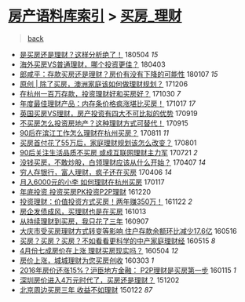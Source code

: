 [房产语料库索引](../../README.md)  > [买房_理财](买房_理财.md)
====
> [back](../README.md)

- [是买房还是理财？这样分析绝了！](http://jkwz.applinzi.com/ittc/7099296052249363466.html#%E6%98%AF%E4%B9%B0%E6%88%BF%E8%BF%98%E6%98%AF%E7%90%86%E8%B4%A2%EF%BC%9F%E8%BF%99%E6%A0%B7%E5%88%86%E6%9E%90%E7%BB%9D%E4%BA%86%EF%BC%81) 180504 *15* 
- [海外买房VS普通理财，哪个投资更佳？](http://jkwz.applinzi.com/ittc/7087794732438914059.html#%E6%B5%B7%E5%A4%96%E4%B9%B0%E6%88%BFVS%E6%99%AE%E9%80%9A%E7%90%86%E8%B4%A2%EF%BC%8C%E5%93%AA%E4%B8%AA%E6%8A%95%E8%B5%84%E6%9B%B4%E4%BD%B3%EF%BC%9F) 180403  
- [郎咸平：存款买房还是理财？房价有没有下降的可能性](http://jkwz.applinzi.com/ittc/7055790952252179472.html#%E9%83%8E%E5%92%B8%E5%B9%B3%EF%BC%9A%E5%AD%98%E6%AC%BE%E4%B9%B0%E6%88%BF%E8%BF%98%E6%98%AF%E7%90%86%E8%B4%A2%EF%BC%9F%E6%88%BF%E4%BB%B7%E6%9C%89%E6%B2%A1%E6%9C%89%E4%B8%8B%E9%99%8D%E7%9A%84%E5%8F%AF%E8%83%BD%E6%80%A7) 180107 *15* 
- [原创 | 除了买房，澳洲家庭该如何做理财规划？](http://jkwz.applinzi.com/ittc/7042190100568474640.html#%E5%8E%9F%E5%88%9B+%7C+%E9%99%A4%E4%BA%86%E4%B9%B0%E6%88%BF%EF%BC%8C%E6%BE%B3%E6%B4%B2%E5%AE%B6%E5%BA%AD%E8%AF%A5%E5%A6%82%E4%BD%95%E5%81%9A%E7%90%86%E8%B4%A2%E8%A7%84%E5%88%92%EF%BC%9F) 171206  
- [在杭州一百万存款，投资理财好和买房好？](http://jkwz.applinzi.com/ittc/7030270305375880208.html#%E5%9C%A8%E6%9D%AD%E5%B7%9E%E4%B8%80%E7%99%BE%E4%B8%87%E5%AD%98%E6%AC%BE%EF%BC%8C%E6%8A%95%E8%B5%84%E7%90%86%E8%B4%A2%E5%A5%BD%E5%92%8C%E4%B9%B0%E6%88%BF%E5%A5%BD%EF%BC%9F) 171030 *7* 
- [年度最佳理财产品：内存条价格疯涨堪比买房！](http://jkwz.applinzi.com/ittc/7025412637683352593.html#%E5%B9%B4%E5%BA%A6%E6%9C%80%E4%BD%B3%E7%90%86%E8%B4%A2%E4%BA%A7%E5%93%81%EF%BC%9A%E5%86%85%E5%AD%98%E6%9D%A1%E4%BB%B7%E6%A0%BC%E7%96%AF%E6%B6%A8%E5%A0%AA%E6%AF%94%E4%B9%B0%E6%88%BF%EF%BC%81) 171017 *17* 
- [英国买房VS理财，房产投资有四大不可比拟的优势](http://jkwz.applinzi.com/ittc/7014981431909155857.html#%E8%8B%B1%E5%9B%BD%E4%B9%B0%E6%88%BFVS%E7%90%86%E8%B4%A2%EF%BC%8C%E6%88%BF%E4%BA%A7%E6%8A%95%E8%B5%84%E6%9C%89%E5%9B%9B%E5%A4%A7%E4%B8%8D%E5%8F%AF%E6%AF%94%E6%8B%9F%E7%9A%84%E4%BC%98%E5%8A%BF) 170919  
- [不买房怎么投资房地产？这种理财方式可替代！](http://jkwz.applinzi.com/ittc/7013549526470886417.html#%E4%B8%8D%E4%B9%B0%E6%88%BF%E6%80%8E%E4%B9%88%E6%8A%95%E8%B5%84%E6%88%BF%E5%9C%B0%E4%BA%A7%EF%BC%9F%E8%BF%99%E7%A7%8D%E7%90%86%E8%B4%A2%E6%96%B9%E5%BC%8F%E5%8F%AF%E6%9B%BF%E4%BB%A3%EF%BC%81) 170915  
- [90后在滨江工作怎么理财在杭州买房？](http://jkwz.applinzi.com/ittc/7000532113550771217.html#90%E5%90%8E%E5%9C%A8%E6%BB%A8%E6%B1%9F%E5%B7%A5%E4%BD%9C%E6%80%8E%E4%B9%88%E7%90%86%E8%B4%A2%E5%9C%A8%E6%9D%AD%E5%B7%9E%E4%B9%B0%E6%88%BF%EF%BC%9F) 170811 *11* 
- [买房首付花了55万后，家庭理财规划该怎么改变？](http://jkwz.applinzi.com/ittc/6996835024794813457.html#%E4%B9%B0%E6%88%BF%E9%A6%96%E4%BB%98%E8%8A%B1%E4%BA%8655%E4%B8%87%E5%90%8E%EF%BC%8C%E5%AE%B6%E5%BA%AD%E7%90%86%E8%B4%A2%E8%A7%84%E5%88%92%E8%AF%A5%E6%80%8E%E4%B9%88%E6%94%B9%E5%8F%98%EF%BC%9F) 170801  
- [90后关注生活品质不买房 或成互联网理财主力军](http://jkwz.applinzi.com/ittc/6992793469155017745.html#90%E5%90%8E%E5%85%B3%E6%B3%A8%E7%94%9F%E6%B4%BB%E5%93%81%E8%B4%A8%E4%B8%8D%E4%B9%B0%E6%88%BF+%E6%88%96%E6%88%90%E4%BA%92%E8%81%94%E7%BD%91%E7%90%86%E8%B4%A2%E4%B8%BB%E5%8A%9B%E5%86%9B) 170721 *2* 
- [没钱买房，不敢炒股，白领理财应该从什么开始？](http://jkwz.applinzi.com/ittc/6953860134869664773.html#%E6%B2%A1%E9%92%B1%E4%B9%B0%E6%88%BF%EF%BC%8C%E4%B8%8D%E6%95%A2%E7%82%92%E8%82%A1%EF%BC%8C%E7%99%BD%E9%A2%86%E7%90%86%E8%B4%A2%E5%BA%94%E8%AF%A5%E4%BB%8E%E4%BB%80%E4%B9%88%E5%BC%80%E5%A7%8B%EF%BC%9F) 170407 *14* 
- [穷人存银行，富人理财，疯子还在买房](http://jkwz.applinzi.com/ittc/6953545609066841093.html#%E7%A9%B7%E4%BA%BA%E5%AD%98%E9%93%B6%E8%A1%8C%EF%BC%8C%E5%AF%8C%E4%BA%BA%E7%90%86%E8%B4%A2%EF%BC%8C%E7%96%AF%E5%AD%90%E8%BF%98%E5%9C%A8%E4%B9%B0%E6%88%BF) 170406 *14* 
- [月入6000元的小李 如何理财在杭州买房](http://jkwz.applinzi.com/ittc/6924134588355183620.html#%E6%9C%88%E5%85%A56000%E5%85%83%E7%9A%84%E5%B0%8F%E6%9D%8E+%E5%A6%82%E4%BD%95%E7%90%86%E8%B4%A2%E5%9C%A8%E6%9D%AD%E5%B7%9E%E4%B9%B0%E6%88%BF) 170117  
- [年底投资 投资买房PK投资P2P理财](http://jkwz.applinzi.com/ittc/6913670475275568133.html#%E5%B9%B4%E5%BA%95%E6%8A%95%E8%B5%84+%E6%8A%95%E8%B5%84%E4%B9%B0%E6%88%BFPK%E6%8A%95%E8%B5%84P2P%E7%90%86%E8%B4%A2) 161220  
- [投资理财：价值投资方式买房！两年赚350万！](http://jkwz.applinzi.com/ittc/6902975116706579461.html#%E6%8A%95%E8%B5%84%E7%90%86%E8%B4%A2%EF%BC%9A%E4%BB%B7%E5%80%BC%E6%8A%95%E8%B5%84%E6%96%B9%E5%BC%8F%E4%B9%B0%E6%88%BF%EF%BC%81%E4%B8%A4%E5%B9%B4%E8%B5%9A350%E4%B8%87%EF%BC%81) 161122 *2* 
- [房企发债成风，买理财也是在买房](http://jkwz.applinzi.com/ittc/6888453540267164676.html#%E6%88%BF%E4%BC%81%E5%8F%91%E5%80%BA%E6%88%90%E9%A3%8E%EF%BC%8C%E4%B9%B0%E7%90%86%E8%B4%A2%E4%B9%9F%E6%98%AF%E5%9C%A8%E4%B9%B0%E6%88%BF) 161013  
- [从持续理财到买房，我只花了三年](http://jkwz.applinzi.com/ittc/6875066954989175812.html#%E4%BB%8E%E6%8C%81%E7%BB%AD%E7%90%86%E8%B4%A2%E5%88%B0%E4%B9%B0%E6%88%BF%EF%BC%8C%E6%88%91%E5%8F%AA%E8%8A%B1%E4%BA%86%E4%B8%89%E5%B9%B4) 160907  
- [大庆市受买房理财方式转变等影响 住户存款余额环比减少17.6亿](http://jkwz.applinzi.com/ittc/6832740886626436100.html#%E5%A4%A7%E5%BA%86%E5%B8%82%E5%8F%97%E4%B9%B0%E6%88%BF%E7%90%86%E8%B4%A2%E6%96%B9%E5%BC%8F%E8%BD%AC%E5%8F%98%E7%AD%89%E5%BD%B1%E5%93%8D+%E4%BD%8F%E6%88%B7%E5%AD%98%E6%AC%BE%E4%BD%99%E9%A2%9D%E7%8E%AF%E6%AF%94%E5%87%8F%E5%B0%9117.6%E4%BA%BF) 160516  
- [买房？买房？买房？不如看看更科学的中产家庭理财经](http://jkwz.applinzi.com/ittc/6832450808419189765.html#%E4%B9%B0%E6%88%BF%EF%BC%9F%E4%B9%B0%E6%88%BF%EF%BC%9F%E4%B9%B0%E6%88%BF%EF%BC%9F%E4%B8%8D%E5%A6%82%E7%9C%8B%E7%9C%8B%E6%9B%B4%E7%A7%91%E5%AD%A6%E7%9A%84%E4%B8%AD%E4%BA%A7%E5%AE%B6%E5%BA%AD%E7%90%86%E8%B4%A2%E7%BB%8F) 160515 *8* 
- [4月份七成房价在上涨 理财买房现实吗？](http://jkwz.applinzi.com/ittc/6828350829224264709.html#4%E6%9C%88%E4%BB%BD%E4%B8%83%E6%88%90%E6%88%BF%E4%BB%B7%E5%9C%A8%E4%B8%8A%E6%B6%A8+%E7%90%86%E8%B4%A2%E4%B9%B0%E6%88%BF%E7%8E%B0%E5%AE%9E%E5%90%97%EF%BC%9F) 160504 *12* 
- [房价上涨，城城理财为您买房创收](http://jkwz.applinzi.com/ittc/6805319768697472004.html#%E6%88%BF%E4%BB%B7%E4%B8%8A%E6%B6%A8%EF%BC%8C%E5%9F%8E%E5%9F%8E%E7%90%86%E8%B4%A2%E4%B8%BA%E6%82%A8%E4%B9%B0%E6%88%BF%E5%88%9B%E6%94%B6) 160303 *1* 
- [2016年房价还涨15%？沪臣地方金融： P2P理财是买房第一步](http://jkwz.applinzi.com/ittc/6787506509340738564.html#2016%E5%B9%B4%E6%88%BF%E4%BB%B7%E8%BF%98%E6%B6%A815%25%EF%BC%9F%E6%B2%AA%E8%87%A3%E5%9C%B0%E6%96%B9%E9%87%91%E8%9E%8D%EF%BC%9A+P2P%E7%90%86%E8%B4%A2%E6%98%AF%E4%B9%B0%E6%88%BF%E7%AC%AC%E4%B8%80%E6%AD%A5) 160115 *1* 
- [深圳房价进入4万元时代了，买房还是理财？](http://jkwz.applinzi.com/ittc/6771268693522908165.html#%E6%B7%B1%E5%9C%B3%E6%88%BF%E4%BB%B7%E8%BF%9B%E5%85%A54%E4%B8%87%E5%85%83%E6%97%B6%E4%BB%A3%E4%BA%86%EF%BC%8C%E4%B9%B0%E6%88%BF%E8%BF%98%E6%98%AF%E7%90%86%E8%B4%A2%EF%BC%9F) 151202  
- [北京周边买房三年 收益不如理财](http://jkwz.applinzi.com/ittc/547650611387089728.html#%E5%8C%97%E4%BA%AC%E5%91%A8%E8%BE%B9%E4%B9%B0%E6%88%BF%E4%B8%89%E5%B9%B4+%E6%94%B6%E7%9B%8A%E4%B8%8D%E5%A6%82%E7%90%86%E8%B4%A2) 150122 *87* 

